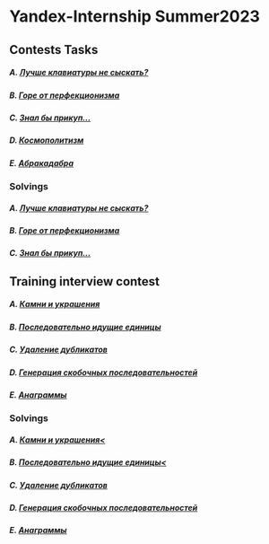 # Yandex-Internship Summer2023

## Сontests Tasks

##### A. <a href=contest_tasks/A_CantFindBetterKeyboard.md>Лучше клавиатуры не сыскать?</a>
##### B. <a href=contest_tasks/B_PerfectionismGoneWrong.md>Горе от перфекционизма</a>
##### C. <a href=contest_tasks/C_HadKnownBeforehand.md>Знал бы прикуп...</a>
##### D. <a href=contest_tasks/D_Cosmopolitanism.md>Космополитизм</a>
##### E. <a href=contest_tasks/E_Abracadabra.md>Абракадабра</a>

### Solvings

##### A. <a href=contest_tasks/Python/Keyboard.py>Лучше клавиатуры не сыскать?</a>
##### B. <a href=contest_tasks/Python/Sculpture.py>Горе от перфекционизма</a>
##### C. <a href=contest_tasks/Python/Kuzya_Trader.py>Знал бы прикуп...</a>

## Training interview contest

##### A. <a href=interview_tasks/A_StonesAndJewelry.md>Камни и украшения</a>
##### B. <a href=interview_tasks/B_SequenceOfOne.md>Последовательно идущие единицы</a>
##### C. <a href=interview_tasks/C_DublicateRemove.md>Удаление дубликатов</a>
##### D. <a href=interview_tasks/D_GenerateBracketsSequence.md>Генерация скобочных последовательностей</a>
##### E. <a href=interview_tasks/E_Anagrammes.md>Анаграммы</a>

### Solvings

##### A. <a href=interview_tasks/Python/A_StonesAndJewelry.md>Камни и украшения<</a>
##### B. <a href=interview_tasks/Python/B_SequenceOfOnes.md>Последовательно идущие единицы<</a>
##### C. <a href=interview_tasks/Python/C_DublicateRemove.md>Удаление дубликатов</a>
##### D. <a href=interview_tasks/Python/D_GenerateBracketsSequence.md>Генерация скобочных последовательностей</a>
##### E. <a href=interview_tasks/Python/E_Anagrammes.md>Анаграммы</a>